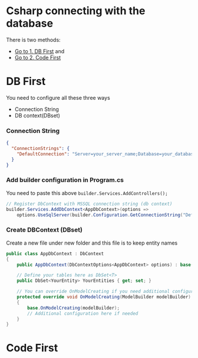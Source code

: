 # Csharp connecting with the database

There is two methods:
- [Go to 1. DB First](#1.-db-first) and
- [Go to 2. Code First](#2.-code-first)

# DB First

You need to configure all these three ways
- Connection String
- DB context(DBset)

### Connection String
```json
{
  "ConnectionStrings": {
    "DefaultConnection": "Server=your_server_name;Database=your_database_name;User Id=your_username;Password=your_password;Trusted_Connection=False;MultipleActiveResultSets=true;"
  }
}
```

### Add builder configuration in Program.cs

You need to paste this above `builder.Services.AddControllers();`

```csharp
// Register DbContext with MSSQL connection string (db context)
builder.Services.AddDbContext<AppDbContext>(options =>
    options.UseSqlServer(builder.Configuration.GetConnectionString("DefaultConnection"))); (edited)
```

### Create DBContext (DBset)

Create a new file under new folder and this file is to keep entity names

```csharp
public class AppDbContext : DbContext
{
    public AppDbContext(DbContextOptions<AppDbContext> options) : base(options) { }

    // Define your tables here as DbSet<T>
    public DbSet<YourEntity> YourEntities { get; set; }

    // You can override OnModelCreating if you need additional configuration
    protected override void OnModelCreating(ModelBuilder modelBuilder)
    {
        base.OnModelCreating(modelBuilder);
        // Additional configuration here if needed
    }
}
```

# Code First

